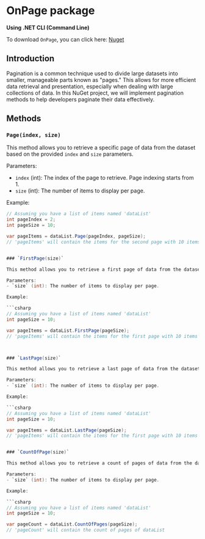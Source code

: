 # OnPage package

**Using .NET CLI (Command Line)**

To download `OnPage`, you can click here: [Nuget](https://www.nuget.org/packages/OnPage/)

## Introduction

Pagination is a common technique used to divide large datasets into smaller, manageable parts known as "pages." This allows for more efficient data retrieval and presentation, especially when dealing with large collections of data. In this NuGet project, we will implement pagination methods to help developers paginate their data effectively.

## Methods

### `Page(index, size)`

This method allows you to retrieve a specific page of data from the dataset based on the provided `index` and `size` parameters.

Parameters:
- `index` (int): The index of the page to retrieve. Page indexing starts from 1.
- `size` (int): The number of items to display per page.

Example:

```csharp
// Assuming you have a list of items named 'dataList'
int pageIndex = 2;
int pageSize = 10;

var pageItems = dataList.Page(pageIndex, pageSize);
// 'pageItems' will contain the items for the second page with 10 items per page.


### `FirstPage(size)`

This method allows you to retrieve a first page of data from the dataset based on the provided `size` parameters.

Parameters:
- `size` (int): The number of items to display per page.

Example:

```csharp
// Assuming you have a list of items named 'dataList'
int pageSize = 10;

var pageItems = dataList.FirstPage(pageSize);
// 'pageItems' will contain the items for the first page with 10 items per page.



### `LastPage(size)`

This method allows you to retrieve a last page of data from the dataset based on the provided `size` parameters.

Parameters:
- `size` (int): The number of items to display per page.

Example:

```csharp
// Assuming you have a list of items named 'dataList'
int pageSize = 10;

var pageItems = dataList.LastPage(pageSize);
// 'pageItems' will contain the items for the first page with 10 items per page.


### `CountOfPage(size)`

This method allows you to retrieve a count of pages of data from the dataset based on the provided `size` parameters.

Parameters:
- `size` (int): The number of items to display per page.

Example:

```csharp
// Assuming you have a list of items named 'dataList'
int pageSize = 10;

var pageCount = dataList.CountOfPages(pageSize);
// 'pageCount' will contain the count of pages of dataList
